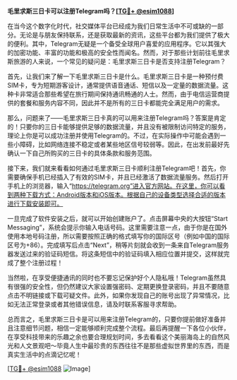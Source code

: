 **毛里求斯三日卡可以注册Telegram吗？[[TG💪+ @esim1088](https://t.me/s/esim1088)]**

在当今这个数字化时代，社交媒体平台已经成为我们日常生活中不可或缺的一部分。无论是与朋友保持联系，还是获取最新的资讯，这些平台都为我们提供了极大的便利。其中，Telegram无疑是一个备受全球用户喜爱的应用程序。它以其强大的加密功能、丰富的功能和极高的安全性而闻名。然而，对于那些计划前往毛里求斯旅游的人来说，一个常见的疑问是：毛里求斯三日卡是否支持注册Telegram？

首先，让我们来了解一下毛里求斯三日卡是什么。毛里求斯三日卡是一种预付费SIM卡，专为短期游客设计，通常提供语音通话、短信以及一定量的数据流量。这种卡非常适合那些希望在旅行期间保持通讯畅通的人士。然而，由于电信运营商提供的套餐和服务内容不同，因此并不是所有的三日卡都能完全满足用户的需求。

那么，问题来了——毛里求斯三日卡真的可以用来注册Telegram吗？答案是肯定的！只要你的三日卡能够提供足够的数据流量，并且没有被限制访问特定的服务，理论上你是可以成功注册并使用Telegram的。不过，在实际操作中可能会遇到一些小障碍，比如网络连接不稳定或者某些地区信号较弱等。因此，在出发前最好先确认一下自己所购买的三日卡的具体条款和服务范围。

接下来，我们就来看看如何通过毛里求斯三日卡顺利注册Telegram吧！首先，你需要确保手机已经插入了有效的SIM卡，并且已经激活了数据流量服务。然后打开手机上的浏览器，输入“https://telegram.org”进入官方网站。在这里，你可以看到两种下载方式：Android版本和iOS版本。根据自己的设备类型选择合适的版本进行下载安装即可。

一旦完成了软件安装之后，就可以开始创建账户了。点击屏幕中央的大按钮“Start Messaging”，系统会提示你输入电话号码。这里需要注意一点，由于你是在国外使用本地号码注册，所以需要按照正确的格式填写你的国际区号（例如中国的国际区号为+86）。完成填写后点击“Next”，稍等片刻就会收到一条来自Telegram服务器发送过来的验证码短信。将这条短信中的验证码填入相应位置并提交，这样就完成了整个注册过程！

当然啦，在享受便捷通讯的同时也不要忘记保护好个人隐私哦！Telegram虽然具有很强的安全性，但仍然建议大家设置强密码、定期更换登录密码，并且不要随意点击不明链接或下载可疑文件。此外，如果你发现自己的账号出现了异常情况，比如无法正常登录或者其他错误信息，请及时联系客服寻求帮助。

总而言之，毛里求斯三日卡是可以用来注册Telegram的，只要你提前做好准备并且注意细节问题，相信一定能够顺利完成整个流程。最后再提醒一下各位小伙伴，在享受科技带来的乐趣之余也要合理规划时间，多去看看这个美丽海岛上的自然风光和人文景观吧～毕竟人生中最珍贵的东西往往不是那些虚拟世界里的东西，而是真实生活中的点滴记忆呢！

[[TG💪+ @esim1088](https://t.me/s/esim1088) ![Image](https://i.postimg.cc/4NQfJmqS/Snipaste-2025-05-13-00-14-12.png)]